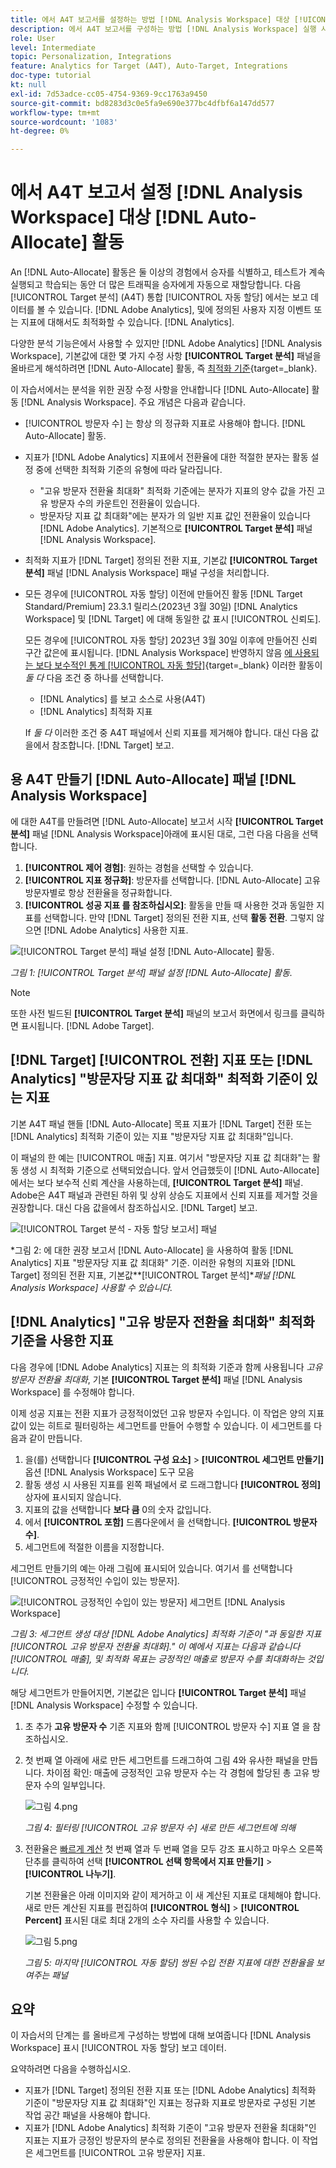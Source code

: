 ```yaml
---
title: 에서 A4T 보고서를 설정하는 방법 [!DNL Analysis Workspace] 대상 [!UICONTROL 자동 할당] 활동
description: 에서 A4T 보고서를 구성하는 방법 [!DNL Analysis Workspace] 실행 시 예상되는 결과를 얻으려면 [!UICONTROL 자동 할당] 활동.
role: User
level: Intermediate
topic: Personalization, Integrations
feature: Analytics for Target (A4T), Auto-Target, Integrations
doc-type: tutorial
kt: null
exl-id: 7d53adce-cc05-4754-9369-9cc1763a9450
source-git-commit: bd8283d3c0e5fa9e690e377bc4dfbf6a147dd577
workflow-type: tm+mt
source-wordcount: '1083'
ht-degree: 0%

---
```


# 에서 A4T 보고서 설정 [!DNL Analysis Workspace] 대상 [!DNL Auto-Allocate] 활동

An [!DNL Auto-Allocate] 활동은 둘 이상의 경험에서 승자를 식별하고, 테스트가 계속 실행되고 학습되는 동안 더 많은 트래픽을 승자에게 자동으로 재할당합니다. 다음 [!UICONTROL Target 분석] (A4T) 통합 [!UICONTROL 자동 할당] 에서는 보고 데이터를 볼 수 있습니다. [!DNL Adobe Analytics], 및에 정의된 사용자 지정 이벤트 또는 지표에 대해서도 최적화할 수 있습니다. [!DNL Analytics].

다양한 분석 기능은에서 사용할 수 있지만 [!DNL Adobe Analytics] [!DNL Analysis Workspace], 기본값에 대한 몇 가지 수정 사항 **[!UICONTROL Target 분석]** 패널을 올바르게 해석하려면 [!DNL Auto-Allocate] 활동, 즉 [최적화 기준](https://experienceleague.adobe.com/docs/target/using/integrate/a4t/a4t-at-aa.html#supported){target=_blank}.

이 자습서에서는 분석을 위한 권장 수정 사항을 안내합니다 [!DNL Auto-Allocate] 활동 [!DNL Analysis Workspace]. 주요 개념은 다음과 같습니다.

* [!UICONTROL 방문자 수] 는 항상 의 정규화 지표로 사용해야 합니다. [!DNL Auto-Allocate] 활동.
* 지표가 [!DNL Adobe Analytics] 지표에서 전환율에 대한 적절한 분자는 활동 설정 중에 선택한 최적화 기준의 유형에 따라 달라집니다.
   * &quot;고유 방문자 전환율 최대화&quot; 최적화 기준에는 분자가 지표의 양수 값을 가진 고유 방문자 수의 카운트인 전환율이 있습니다.
   * 방문자당 지표 값 최대화&quot;에는 분자가 의 일반 지표 값인 전환율이 있습니다 [!DNL Adobe Analytics]. 기본적으로 **[!UICONTROL Target 분석]** 패널 [!DNL Analysis Workspace].
* 최적화 지표가 [!DNL Target] 정의된 전환 지표, 기본값 **[!UICONTROL Target 분석]** 패널 [!DNL Analysis Workspace] 패널 구성을 처리합니다.
* 모든 경우에 [!UICONTROL 자동 할당] 이전에 만들어진 활동 [!DNL Target Standard/Premium] 23.3.1 릴리스(2023년 3월 30일) [!DNL Analytics Workspace] 및 [!DNL Target] 에 대해 동일한 값 표시 [!UICONTROL 신뢰도].

   모든 경우에 [!UICONTROL 자동 할당] 2023년 3월 30일 이후에 만들어진 신뢰 구간 값은에 표시됩니다. [!DNL Analysis Workspace] 반영하지 않음 [에 사용되는 보다 보수적인 통계 [!UICONTROL 자동 할당]](https://experienceleague.adobe.com/docs/target/using/activities/auto-allocate/automated-traffic-allocation.html#section_98388996F0584E15BF3A99C57EEB7629){target=_blank} 이러한 활동이 *둘 다* 다음 조건 중 하나를 선택합니다.

   * [!DNL Analytics] 를 보고 소스로 사용(A4T)
   * [!DNL Analytics] 최적화 지표

   If *둘 다* 이러한 조건 중 A4T 패널에서 신뢰 지표를 제거해야 합니다. 대신 다음 값을에서 참조합니다. [!DNL Target] 보고.

## 용 A4T 만들기 [!DNL Auto-Allocate] 패널 [!DNL Analysis Workspace]

에 대한 A4T를 만들려면 [!DNL Auto-Allocate] 보고서 시작 **[!UICONTROL Target 분석]** 패널 [!DNL Analysis Workspace]아래에 표시된 대로, 그런 다음 다음을 선택합니다.

1. **[!UICONTROL 제어 경험]**: 원하는 경험을 선택할 수 있습니다.
2. **[!UICONTROL 지표 정규화]**: 방문자를 선택합니다. [!DNL Auto-Allocate] 고유 방문자별로 항상 전환율을 정규화합니다.
3. **[!UICONTROL 성공 지표 를 참조하십시오]**: 활동을 만들 때 사용한 것과 동일한 지표를 선택합니다. 만약 [!DNL Target] 정의된 전환 지표, 선택 **활동 전환**. 그렇지 않으면 [!DNL Adobe Analytics] 사용한 지표.

![[!UICONTROL Target 분석] 패널 설정 [!DNL Auto-Allocate] 활동.](assets/AAFigure1.png)

*그림 1: [!UICONTROL Target 분석] 패널 설정 [!DNL Auto-Allocate] 활동.*

>[!NOTE]
>
> 또한 사전 빌드된 **[!UICONTROL Target 분석]** 패널의 보고서 화면에서 링크를 클릭하면 표시됩니다. [!DNL Adobe Target].

## [!DNL Target] [!UICONTROL 전환] 지표 또는 [!DNL Analytics] &quot;방문자당 지표 값 최대화&quot; 최적화 기준이 있는 지표

기본 A4T 패널 핸들 [!DNL Auto-Allocate] 목표 지표가 [!DNL Target] 전환 또는 [!DNL Analytics] 최적화 기준이 있는 지표 &quot;방문자당 지표 값 최대화&quot;입니다.

이 패널의 한 예는 [!UICONTROL 매출] 지표. 여기서 &quot;방문자당 지표 값 최대화&quot;는 활동 생성 시 최적화 기준으로 선택되었습니다. 앞서 언급했듯이 [!DNL Auto-Allocate] 에서는 보다 보수적 신뢰 계산을 사용하는데, **[!UICONTROL Target 분석]** 패널. Adobe은 A4T 패널과 관련된 하위 및 상위 상승도 지표에서 신뢰 지표를 제거할 것을 권장합니다. 대신 다음 값을에서 참조하십시오. [!DNL Target] 보고.

![[!UICONTROL Target 분석 - 자동 할당 보고서] 패널](assets/AAFigure2.png)

*그림 2: 에 대한 권장 보고서 [!DNL Auto-Allocate] 을 사용하여 활동 [!DNL Analytics] 지표 &quot;방문자당 지표 값 최대화&quot; 기준. 이러한 유형의 지표와 [!DNL Target] 정의된 전환 지표, 기본값&#x200B;**[!UICONTROL Target 분석]**패널 [!DNL Analysis Workspace] 사용할 수 있습니다.*

## [!DNL Analytics] &quot;고유 방문자 전환율 최대화&quot; 최적화 기준을 사용한 지표

다음 경우에 [!DNL Adobe Analytics] 지표는 의 최적화 기준과 함께 사용됩니다 *고유 방문자 전환율 최대화*, 기본 **[!UICONTROL Target 분석]** 패널 [!DNL Analysis Workspace] 를 수정해야 합니다.

이제 성공 지표는 전환 지표가 긍정적이었던 고유 방문자 수입니다. 이 작업은 양의 지표 값이 있는 히트로 필터링하는 세그먼트를 만들어 수행할 수 있습니다. 이 세그먼트를 다음과 같이 만듭니다.

1. 을(를) 선택합니다 **[!UICONTROL 구성 요소]** > **[!UICONTROL 세그먼트 만들기]** 옵션 [!DNL Analysis Workspace] 도구 모음
1. 활동 생성 시 사용된 지표를 왼쪽 패널에서 로 드래그합니다 **[!UICONTROL 정의]** 상자에 표시되지 않습니다.
1. 지표의 값을 선택합니다 **보다 큼** 0의 숫자 값입니다.
1. 에서 **[!UICONTROL 포함]** 드롭다운에서 을 선택합니다. **[!UICONTROL 방문자 수]**.
1. 세그먼트에 적절한 이름을 지정합니다.

세그먼트 만들기의 예는 아래 그림에 표시되어 있습니다. 여기서 를 선택합니다 [!UICONTROL 긍정적인 수입이 있는 방문자].

![[!UICONTROL 긍정적인 수입이 있는 방문자] 세그먼트 [!DNL Analysis Workspace]](assets/AAFigure3.png)

*그림 3: 세그먼트 생성 대상 [!DNL Adobe Analytics] 최적화 기준이 &quot;과 동일한 지표[!UICONTROL 고유 방문자 전환율 최대화].&quot; 이 예에서 지표는 다음과 같습니다 [!UICONTROL 매출], 및 최적화 목표는 긍정적인 매출로 방문자 수를 최대화하는 것입니다.*

해당 세그먼트가 만들어지면, 기본값은 입니다  **[!UICONTROL Target 분석]** 패널 [!DNL Analysis Workspace] 수정할 수 있습니다.

1. 초 추가 **고유 방문자 수** 기존 지표와 함께 [!UICONTROL 방문자 수] 지표 열 을 참조하십시오.
2. 첫 번째 열 아래에 새로 만든 세그먼트를 드래그하여 그림 4와 유사한 패널을 만듭니다. 차이점 확인: 매출에 긍정적인 고유 방문자 수는 각 경험에 할당된 총 고유 방문자 수의 일부입니다.

   ![그림 4.png](assets/AAFigure4.png)

   *그림 4: 필터링 [!UICONTROL 고유 방문자 수] 새로 만든 세그먼트에 의해*

3. 전환율은 [빠르게 계산](https://experienceleague.adobe.com/docs/analytics-learn/tutorials/components/calculated-metrics/quick-calculated-metrics-in-analysis-workspace.html) 첫 번째 열과 두 번째 열을 모두 강조 표시하고 마우스 오른쪽 단추를 클릭하여 선택 **[!UICONTROL 선택 항목에서 지표 만들기]** > **[!UICONTROL 나누기]**.

   기본 전환율은 아래 이미지와 같이 제거하고 이 새 계산된 지표로 대체해야 합니다. 새로 만든 계산된 지표를 편집하여 **[!UICONTROL 형식]** > **[!UICONTROL Percent]** 표시된 대로 최대 2개의 소수 자리를 사용할 수 있습니다.

   ![그림 5.png](assets/AAFigure5.png)

   *그림 5: 마지막 [!UICONTROL 자동 할당] 쌍된 수입 전환 지표에 대한 전환율을 보여주는 패널*

## 요약

이 자습서의 단계는 를 올바르게 구성하는 방법에 대해 보여줍니다 [!DNL Analysis Workspace] 표시 [!UICONTROL 자동 할당] 보고 데이터.

요약하려면 다음을 수행하십시오.

* 지표가 [!DNL Target] 정의된 전환 지표 또는 [!DNL Adobe Analytics] 최적화 기준이 &quot;방문자당 지표 값 최대화&quot;인 지표는 정규화 지표로 방문자로 구성된 기본 작업 공간 패널을 사용해야 합니다.
* 지표가 [!DNL Adobe Analytics] 최적화 기준이 &quot;고유 방문자 전환율 최대화&quot;인 지표는 지표가 긍정인 방문자의 분수로 정의된 전환율을 사용해야 합니다. 이 작업은 세그먼트를 [!UICONTROL 고유 방문자] 지표.
